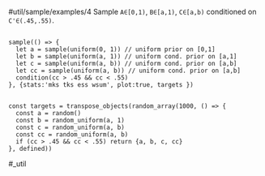 #util/sample/examples/4 Sample `A∈[0,1)`, `B∈[a,1)`, `C∈[a,b)` conditioned on `C'∈(.45,.55)`.
```js:js_input

sample(() => {
  let a = sample(uniform(0, 1)) // uniform prior on [0,1]
  let b = sample(uniform(a, 1)) // uniform cond. prior on [a,1]
  let c = sample(uniform(a, b)) // uniform cond. prior on [a,b]
  let cc = sample(uniform(a, b)) // uniform cond. prior on [a,b]
  condition(cc > .45 && cc < .55)
}, {stats:'mks tks ess wsum', plot:true, targets })

```
```js:js_removed

const targets = transpose_objects(random_array(1000, () => {
  const a = random()
  const b = random_uniform(a, 1)
  const c = random_uniform(a, b)
  const cc = random_uniform(a, b)
  if (cc > .45 && cc < .55) return {a, b, c, cc}
}, defined))

```
#_util